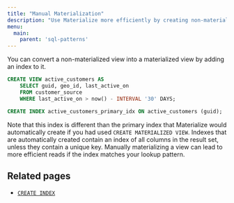 ```yaml
---
title: "Manual Materialization"
description: "Use Materialize more efficiently by creating non-materialized views, then indexes."
menu:
  main:
    parent: 'sql-patterns'
---
```


You can convert a non-materialized view into a materialized view by adding an
index to it.

```sql
CREATE VIEW active_customers AS
    SELECT guid, geo_id, last_active_on
    FROM customer_source
    WHERE last_active_on > now() - INTERVAL '30' DAYS;

CREATE INDEX active_customers_primary_idx ON active_customers (guid);
```

Note that this index is different than the primary index that Materialize would
automatically create if you had used `CREATE MATERIALIZED VIEW`. Indexes that
are automatically created contain an index of all columns in the result set,
unless they contain a unique key. Manually materializing a view can lead to more
efficient reads if the index matches your lookup pattern.

## Related pages

-   [`CREATE INDEX`](../../sql/create-index)
